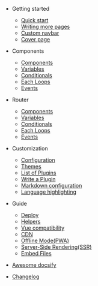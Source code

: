 - Getting started

  - [Quick start](quickstart.md)
  - [Writing more pages](more-pages.md)
  - [Custom navbar](custom-navbar.md)
  - [Cover page](cover.md)

- Components

  - [Components](component.md)
  - [Variables](variables.md)
  - [Conditionals](conditionals.md)
  - [Each Loops](loops.md)
  - [Events](variables.md)

- Router

  - [Components](component.md)
  - [Variables](variables.md)
  - [Conditionals](conditionals.md)
  - [Each Loops](loops.md)
  - [Events](variables.md)

- Customization

  - [Configuration](configuration.md)
  - [Themes](themes.md)
  - [List of Plugins](plugins.md)
  - [Write a Plugin](write-a-plugin.md)
  - [Markdown configuration](markdown.md)
  - [Language highlighting](language-highlight.md)

- Guide

  - [Deploy](deploy.md)
  - [Helpers](helpers.md)
  - [Vue compatibility](vue.md)
  - [CDN](cdn.md)
  - [Offline Mode(PWA)](pwa.md)
  - [Server-Side Rendering(SSR)](ssr.md)
  - [Embed Files](embed-files.md)

- [Awesome docsify](awesome.md)
- [Changelog](changelog.md)
